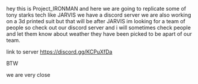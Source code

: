 hey this is Project_IRONMAN and here we are going to replicate some of tony starks tech like JARVIS
we have a discord server 
we are also working on a 3d printed suit but that will be after JARVIS 
im looking for a team of people so check out our discord server
and i will sometimes check people and let them know about weather they have been picked to be apart of our team.

link to server
https://discord.gg/KCPuXfDa


BTW 

we are very close
